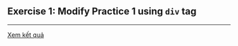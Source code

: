 ## Exercise 1: Modify Practice 1 using ```div``` tag

---

<a href="https://hieupham2000.github.io/Web-Technology-Lab/Lab06-2/exercise1/index.html">Xem kết quả</a>